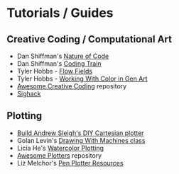 # Tutorials / Guides
## Creative Coding / Computational Art
- Dan Shiffman's [Nature of Code](https://natureofcode.com/)
- Dan Shiffman's [Coding Train](https://thecodingtrain.com/)
- Tyler Hobbs - [Flow Fields](https://www.tylerxhobbs.com/words/flow-fields)
- Tyler Hobbs - [Working With Color in Gen Art](https://www.tylerxhobbs.com/words/working-with-color-in-generative-art)
- [Awesome Creative Coding](https://github.com/terkelg/awesome-creative-coding) repository
- [Sighack](https://sighack.com/)

## Plotting
- [Build Andrew Sleigh's DIY Cartesian plotter](https://andrewsleigh.github.io/plotter/)
- Golan Levin's [Drawing With Machines class](https://github.com/golanlevin/DrawingWithMachines/tree/main)
- Licia He's [Watercolor Plotting](https://www.eyesofpanda.com/project/painting_with_plotters/)
- [Awesome Plotters](https://github.com/beardicus/awesome-plotters?tab=readme-ov-file) repository
- Liz Melchor's [Pen Plotter Resources](https://lizmelchor.com/pen-plotter-resources)
